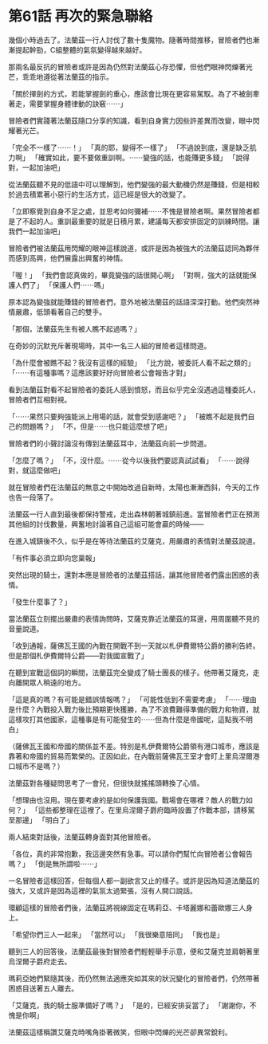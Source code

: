 # 第61話 再次的緊急聯絡

幾個小時過去了。法蘭茲一行人討伐了數十隻魔物。隨著時間推移，冒險者們也漸漸提起幹勁，C組整體的氣氛變得越來越好。

那兩名最反抗的冒險者或許是因為仍然對法蘭茲心存恐懼，但他們眼神閃爍著光芒，乖乖地遵從著法蘭茲的指示。

「關於揮劍的方式，若能掌握劍的重心，應該會比現在更容易駕馭。為了不被劍牽著走，需要掌握身體律動的訣竅⋯⋯」

冒險者們實踐著法蘭茲隨口分享的知識，看到自身實力因些許差異而改變，眼中閃耀著光芒。

「完全不一樣了⋯⋯！」
「真的耶，變得不一樣了」
「不過說到底，還是缺乏肌力啊」
「確實如此，要不要做重訓啊。⋯⋯變強的話，也能賺更多錢」
「說得對，一起加油吧」

從法蘭茲聽不見的低語中可以理解到，他們變強的最大動機仍然是賺錢，但是相較於過去積累著小惡行的生活方式，這已經是很大的改變了。

「立即察覺到自身不足之處，並思考如何彌補⋯⋯不愧是冒險者啊。果然冒險者都是了不起的人。重訓最重要的就是日積月累，建議每天都安排固定的訓練時間。讓我們一起加油吧」

冒險者們被法蘭茲用閃耀的眼神這樣說道，或許是因為被強大的法蘭茲認同為夥伴而感到高興，他們展露出興奮的神情。

「喔！」
「我們會認真做的，畢竟變強的話很開心啊」
「對啊，強大的話就能保護人們了」
「保護人們⋯⋯嗎」

原本認為變強就能賺錢的冒險者們，意外地被法蘭茲的話語深深打動。他們突然神情嚴肅，低頭看著自己的雙手。

「那個，法蘭茲先生有被人瞧不起過嗎？」

在奇妙的沉默充斥著現場時，其中一名三人組的冒險者這樣問道。

「為什麼會被瞧不起？我沒有這樣的經驗」
「比方說，被委託人看不起之類的」
「⋯⋯有這種事嗎？這應該要好好向冒險者公會報告才對」

看到法蘭茲對看不起冒險者的委託人感到憤怒，而且似乎完全沒遇過這種委託人，冒險者們互相對視。

「⋯⋯果然只要夠強能派上用場的話，就會受到感謝吧？」
「被瞧不起是我們自己的問題嗎？」
「不，但是⋯⋯也只能這麼想了吧」

冒險者們的小聲討論沒有傳到法蘭茲耳中，法蘭茲向前一步問道。

「怎麼了嗎？」
「不，沒什麼。⋯⋯從今以後我們要認真試試看」
「⋯⋯說得對，就這麼做吧」

就在冒險者們在法蘭茲的無意之中開始改過自新時，太陽也漸漸西斜，今天的工作也告一段落了。

法蘭茲一行人直到最後都保持警戒，走出森林朝著城鎮前進。當冒險者們正在預測其他組的討伐數量，興奮地討論著自己這組可能會贏的時候——

在進入城鎮後不久，似乎是在等待法蘭茲的艾薩克，用嚴肅的表情對法蘭茲說道。

「有件事必須立即向您稟報」

突然出現的騎士，還對本應是冒險者的法蘭茲搭話，讓其他冒險者們露出困惑的表情。

「發生什麼事了？」

當法蘭茲立刻擺出嚴肅的表情詢問時，艾薩克靠近法蘭茲的耳邊，用周圍聽不見的音量說道。

「收到通報，薩佛瓦王國的內戰在開戰不到一天就以札伊費爾特公爵的勝利告終。但是那個札伊費爾特公爵——對我國宣戰了」

在聽到宣戰這個詞的瞬間，法蘭茲完全變成了騎士團長的樣子。他帶著艾薩克，走向離開眾人稍遠的地方。

「這是真的嗎？有可能是錯誤情報嗎？」
「可能性低到不需要考慮」
「⋯⋯理由是什麼？內戰投入戰力後比預期更快獲勝，為了不浪費難得準備的戰力和物資，就這樣攻打其他國家，這種事是有可能發生的⋯⋯但為什麼是帝國呢，這點我不明白」

（薩佛瓦王國和帝國的關係並不差。特別是札伊費爾特公爵領有港口城市，應該是靠著和帝國的貿易而繁榮的。正因如此，在內戰前薩佛瓦王室才會盯上里烏涅爾港口城市不是嗎？）

法蘭茲對各種疑問思考了一會兒，但很快就搖搖頭轉換了心情。

「想理由也沒用。現在要考慮的是如何保護我國。戰場會在哪裡？敵人的戰力如何？」
「這些都整理在這裡了。在里烏涅爾子爵府臨時設置了作戰本部，請移駕至那邊」
「明白了」

兩人結束對話後，法蘭茲轉身面對其他冒險者。

「各位，真的非常抱歉，我這邊突然有急事。可以請你們幫忙向冒險者公會報告嗎？」
「倒是無所謂啦⋯⋯」

一名冒險者這樣回答，但每個人都一副欲言又止的樣子。或許是因為知道法蘭茲的強大，又或許是因為這裡的氣氛太過緊張，沒有人開口說話。

環顧這樣的冒險者們後，法蘭茲將視線固定在瑪莉亞、卡塔麗娜和蕾歐娜三人身上。

「希望你們三人一起來」
「當然可以」
「我很樂意陪同」
「我也是」

聽到三人的回答後，法蘭茲最後對冒險者們輕輕舉手示意，便和艾薩克並肩朝著里烏涅爾子爵府走去。

瑪莉亞她們緊隨其後，而仍然無法適應突如其來的狀況變化的冒險者們，仍然帶著困惑目送著五人離去。

「艾薩克，我的騎士服準備好了嗎？」
「是的，已經安排妥當了」
「謝謝你，不愧是你啊」

法蘭茲這樣稱讚艾薩克時嘴角掛著微笑，但眼中閃爍的光芒卻異常銳利。
